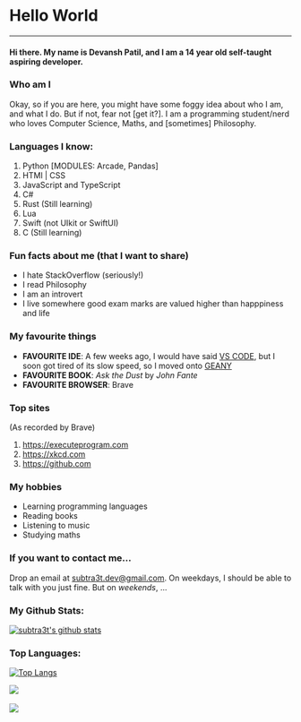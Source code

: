 # Hello World
<hr>

#### Hi there. My name is Devansh Patil, and I am a 14 year old self-taught aspiring developer.
 
 
### Who am I

Okay, so if you are here, you might have some foggy idea about who I am, and what I do. But if not, fear not [get it?]. I am a programming student/nerd who loves Computer Science, Maths, and [sometimes] Philosophy.

### Languages I know:
1. Python [MODULES: Arcade, Pandas]
2. HTMl | CSS
3. JavaScript and TypeScript
4. C#
5. Rust (Still learning)
6. Lua
7. Swift (not UIkit or SwiftUI)
8. C (Still learning)

### Fun facts about me (that I want to share)
* I hate StackOverflow (seriously!)
* I read Philosophy
* I am an introvert
* I live somewhere good exam marks are valued higher than happpiness and life

### My favourite things
* **FAVOURITE IDE**: A few weeks ago, I would have said [VS CODE](https://code.visualstudio.com), but I soon got tired of its slow speed, so I moved onto [GEANY](https://geany.org)
* **FAVOURITE BOOK**: *Ask the Dust* by *John Fante*
* **FAVOURITE BROWSER**: Brave

### Top sites
(As recorded by Brave)
1. https://executeprogram.com
2. https://xkcd.com
3. https://github.com

### My hobbies

* Learning programming languages
* Reading books
* Listening to music
* Studying maths

### If you want to contact me...

Drop an email at [subtra3t.dev@gmail.com](mailto:subtra3t.dev@gmail.com). On weekdays, I should be able to talk with you just fine. But on *weekends*, ...

### My Github Stats:

[![subtra3t's github stats](https://github-readme-stats.vercel.app/api?username=subtra3t&show_icons=true&icon_color=aaddff&theme=algolia&custom_title=subtra3t's%20GitHub%20Stats)](https://github.com/subtra3t)


### Top Languages:

[![Top Langs](https://github-readme-stats.vercel.app/api/top-langs/?username=subtra3t&exclude_repo=Scratch-Archive,github-slideshow)]()


![](https://hit.yhype.me/github/profile?user_id=70676380)
<br>
<br>
![](https://komarev.com/ghpvc/?username=subtra3t&color=blueviolet&style=plastic&label=PROFILE+VIEWS)
